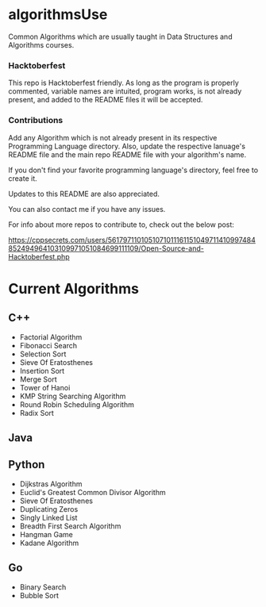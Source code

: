 # algorithmsUse

Common Algorithms which are usually taught in Data Structures and Algorithms courses.

### Hacktoberfest

This repo is Hacktoberfest friendly. As long as the program is properly commented, variable names are intuited, program works, is not already present, and added to the README files it will be accepted.

### Contributions

Add any Algorithm which is not already present in its respective Programming Language directory. Also, update the respective lanuage's README file and the main repo README file with your algorithm's name.

If you don't find your favorite programming language's directory, feel free to create it.

Updates to this README are also appreciated.

You can also contact me if you have any issues.

For info about more repos to contribute to, check out the below post:

https://cppsecrets.com/users/5617971101051071011161151049711410997484852494964103109971051084699111109/Open-Source-and-Hacktoberfest.php

# Current Algorithms

## C++

- Factorial Algorithm
- Fibonacci Search
- Selection Sort
- Sieve Of Eratosthenes
- Insertion Sort
- Merge Sort
- Tower of Hanoi
- KMP String Searching Algorithm
- Round Robin Scheduling Algorithm
- Radix Sort

## Java

## Python

- Dijkstras Algorithm
- Euclid's Greatest Common Divisor Algorithm
- Sieve Of Eratosthenes
- Duplicating Zeros
- Singly Linked List
- Breadth First Search Algorithm
- Hangman Game
- Kadane Algorithm

## Go

- Binary Search
- Bubble Sort

